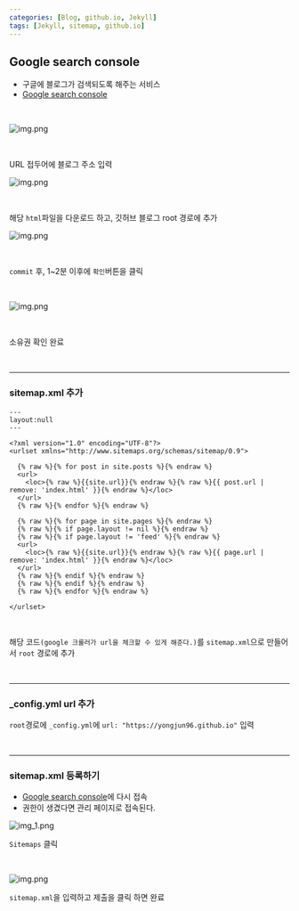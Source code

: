 ```yaml
---
categories: [Blog, github.io, Jekyll]
tags: [Jekyll, sitemap, github.io]
---
```


## Google search console
- 구글에 블로그가 검색되도록 해주는 서비스
- <a href="https://search.google.com/search-console/about" target="_blank">Google search console</a>

<br>

![img.png](../assets/img/postimg/2024-06-05/url추가.png)  

<br>

URL 접두어에 블로그 주소 입력

![img.png](../assets/img/postimg/2024-06-05/소유권%20확인.png)

<br>

해당 `html`파일을 다운로드 하고, 깃허브 블로그 root 경로에 추가

![img.png](../assets/img/postimg/2024-06-05/root경로%20추가.png)

<br>

`commit` 후, 1~2분 이후에 `확인`버튼을 클릭

<br>

![img.png](../assets/img/postimg/2024-06-05/img.png)

<br>

소유권 확인 완료

<br>

---

### sitemap.xml 추가

```text
---
layout:null
---

<?xml version="1.0" encoding="UTF-8"?>
<urlset xmlns="http://www.sitemaps.org/schemas/sitemap/0.9">

  {% raw %}{% for post in site.posts %}{% endraw %}
  <url>
    <loc>{% raw %}{{site.url}}{% endraw %}{% raw %}{{ post.url | remove: 'index.html' }}{% endraw %}</loc>
  </url>
  {% raw %}{% endfor %}{% endraw %}

  {% raw %}{% for page in site.pages %}{% endraw %}
  {% raw %}{% if page.layout != nil %}{% endraw %}
  {% raw %}{% if page.layout != 'feed' %}{% endraw %}
  <url>
    <loc>{% raw %}{{site.url}}{% endraw %}{% raw %}{{ page.url | remove: 'index.html' }}{% endraw %}</loc>
  </url>
  {% raw %}{% endif %}{% endraw %}
  {% raw %}{% endif %}{% endraw %}
  {% raw %}{% endfor %}{% endraw %}

</urlset>
```

<br>

해당 코드`(google 크롤러가 url을 체크할 수 있게 해준다.)`를 `sitemap.xml`으로 만들어서 `root` 경로에 추가

<br>

---

### _config.yml url 추가

`root`경로에 `_config.yml`에 `url: "https://yongjun96.github.io"` 입력

<br>

---

### sitemap.xml 등록하기

- <a href="https://search.google.com/search-console/about" target="_blank">Google search console</a>에 다시 접속
- 권한이 생겼다면 관리 페이지로 접속된다.

![img_1.png](../assets/img/postimg/2024-06-05/관리페이지.png)

`Sitemaps` 클릭

<br>

![img.png](../assets/img/postimg/2024-06-05/Sitemaps%20제출.png)

`sitemap.xml`을 입력하고 제출을 클릭 하면 완료





